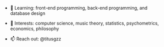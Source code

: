 
- 🌱 Learning: front-end programming, back-end programming, and database design

- 👀 Interests: computer science, music theory, statistics, psychometrics, economics, philosophy

- 📫 Reach out: @titusgzz

<!---
atg973/atg973 is a ✨ special ✨ repository because its `README.md` (this file) appears on your GitHub profile.
You can click the Preview link to take a look at your changes.
--->
